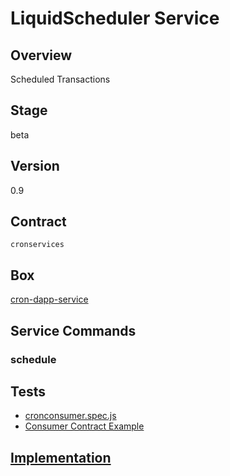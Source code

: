 LiquidScheduler Service
=================

## Overview
Scheduled Transactions

## Stage
beta

## Version
0.9

## Contract

```cronservices```

## Box
[cron-dapp-service](../../developers/boxes/cron-dapp-service)

## Service Commands
### schedule
## Tests 
* [cronconsumer.spec.js](https://github.com/liquidapps-io/zeus-sdk/tree/master/boxes/groups/services/cron-dapp-service/test/cronconsumer.spec.js)
* [Consumer Contract Example](https://github.com/liquidapps-io/zeus-sdk/tree/master/boxes/groups/services/cron-dapp-service/contracts/eos/cronconsumer/cronconsumer.cpp)
## [Implementation](https://github.com/liquidapps-io/zeus-sdk/tree/master/boxes/groups/services/cron-dapp-service/contracts/eos/dappservices/_cron_impl.hpp)
